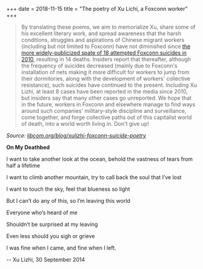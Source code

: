 +++
date = 2018-11-15
title = "The poetry of Xu Lichi, a Foxconn worker"
+++

> By translating these poems, we aim to memorialize Xu, share some of his
> excellent literary work, and spread awareness that the harsh conditions,
> struggles and aspirations of Chinese migrant workers (including but not
> limited to Foxconn) have not diminished since [the more widely-publicized
> spate of 18 attempted Foxconn suicides in
> 2010](http://en.wikipedia.org/wiki/Foxconn_suicides), resulting in 14
> deaths. Insiders report that thereafter, although the frequency of suicides
> decreased (mainly due to Foxconn's installation of nets making it more
> difficult for workers to jump from their dormitories, along with the
> development of workers' collective resistance), such suicides have continued
> to the present.  Including Xu Lizhi, at least 8 cases have been reported in
> the media since 2010, but insiders say that many other cases go unreported.
> We hope that in the future, workers in Foxconn and elsewhere manage to find
> ways around such companies' military-style discipline and surveillance, come
> together, and forge collective paths out of this capitalist world of death,
> into a world worth living in. Don't give up!

*Source: [libcom.org/blog/xulizhi-foxconn-suicide-poetry](https://libcom.org/blog/xulizhi-foxconn-suicide-poetry)*

<!-- more -->

**On My Deathbed**

I want to take another look at the ocean, behold the vastness of tears from half a lifetime

I want to climb another mountain, try to call back the soul that I’ve lost

I want to touch the sky, feel that blueness so light

But I can’t do any of this, so I’m leaving this world

Everyone who’s heard of me

Shouldn’t be surprised at my leaving

Even less should you sigh or grieve

I was fine when I came, and fine when I left.

-- Xu Lizhi, 30 September 2014
